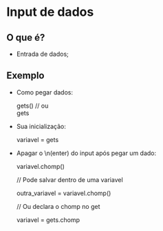 # Input de dados

## O que é?

* Entrada de dados;

## Exemplo

* Como pegar dados:

    gets()
// ou    
    gets

* Sua inicialização:

    variavel = gets

* Apagar o \n(enter) do input após pegar um dado:

    variavel.chomp()

    // Pode salvar dentro de uma variavel

    outra_variavel = variavel.chomp()

    // Ou declara o chomp no get

    variavel = gets.chomp